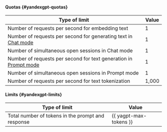 #### Quotas {#yandexgpt-quotas}

| Type of limit | Value |
----- | -----
| Number of requests per second for embedding text | 1 |
| Number of requests per second for generating text in [Chat mode](../yandexgpt/concepts/index.md/#rezhimy-raboty-yandexgpt) | 1 |
| Number of simultaneous open sessions in Chat mode | 1 |
| Number of requests per second for text generation in [Prompt mode](../yandexgpt/concepts/index.md/#rezhimy-raboty-yandexgpt) | 1 |
| Number of simultaneous open sessions in Prompt mode | 1 |
| Number of requests per second for text tokenization | 1,000 |

#### Limits {#yandexgpt-limits}

| Type of limit | Value |
----- | -----
| Total number of tokens in the prompt and response | {{ yagpt-max-tokens }} |